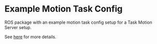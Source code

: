 # Example Motion Task Config 
ROS package with an example motion task config setup for a Task Motion Server setup. 

See [here](https://github.com/asaba96/robot_motions_server_ros) for more details. 
